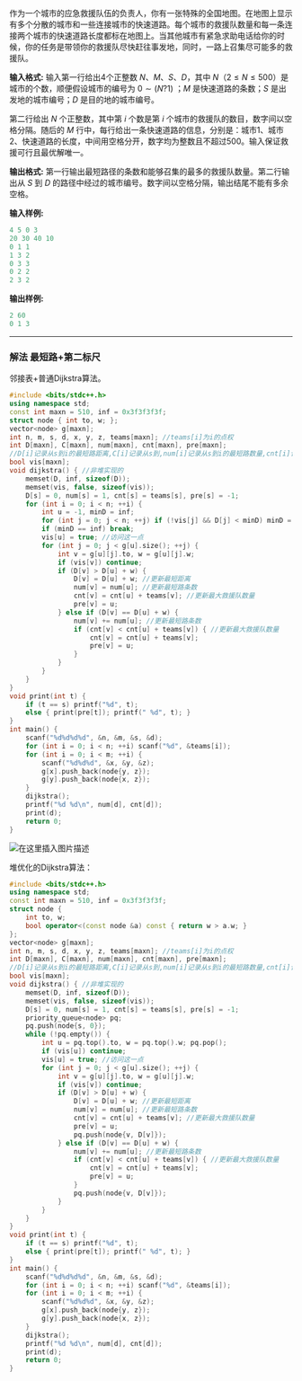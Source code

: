 作为一个城市的应急救援队伍的负责人，你有一张特殊的全国地图。在地图上显示有多个分散的城市和一些连接城市的快速道路。每个城市的救援队数量和每一条连接两个城市的快速道路长度都标在地图上。当其他城市有紧急求助电话给你的时候，你的任务是带领你的救援队尽快赶往事发地，同时，一路上召集尽可能多的救援队。

**输入格式:** 
输入第一行给出4个正整数 $N$、$M$、$S$、$D$，其中 $N$（$2≤N≤500$）是城市的个数，顺便假设城市的编号为 $0 \sim (N?1)$ ；$M$ 是快速道路的条数；$S$ 是出发地的城市编号；$D$ 是目的地的城市编号。

第二行给出 $N$ 个正整数，其中第 $i$ 个数是第 $i$ 个城市的救援队的数目，数字间以空格分隔。随后的 $M$ 行中，每行给出一条快速道路的信息，分别是：城市1、城市2、快速道路的长度，中间用空格分开，数字均为整数且不超过500。输入保证救援可行且最优解唯一。

**输出格式:** 
第一行输出最短路径的条数和能够召集的最多的救援队数量。第二行输出从 $S$ 到 $D$ 的路径中经过的城市编号。数字间以空格分隔，输出结尾不能有多余空格。

**输入样例:**

```cpp
4 5 0 3
20 30 40 10
0 1 1
1 3 2
0 3 3
0 2 2
2 3 2
```

**输出样例:**

```cpp
2 60
0 1 3
```
---
### 解法 最短路+第二标尺 
邻接表+普通Dijkstra算法。
```cpp
#include <bits/stdc++.h>
using namespace std;
const int maxn = 510, inf = 0x3f3f3f3f;
struct node { int to, w; };
vector<node> g[maxn];
int n, m, s, d, x, y, z, teams[maxn]; //teams[i]为i的点权
int D[maxn], C[maxn], num[maxn], cnt[maxn], pre[maxn]; 
//D[i]记录从s到i的最短路距离,C[i]记录从s到,num[i]记录从s到i的最短路数量,cnt[i]记录从s到i的最大救援队数量
bool vis[maxn];
void dijkstra() { //非堆实现的
    memset(D, inf, sizeof(D));
    memset(vis, false, sizeof(vis));
    D[s] = 0, num[s] = 1, cnt[s] = teams[s], pre[s] = -1;
    for (int i = 0; i < n; ++i) {
        int u = -1, minD = inf;
        for (int j = 0; j < n; ++j) if (!vis[j] && D[j] < minD) minD = D[j], u = j;
        if (minD == inf) break;
        vis[u] = true; //访问这一点
        for (int j = 0; j < g[u].size(); ++j) {
            int v = g[u][j].to, w = g[u][j].w;
            if (vis[v]) continue;
            if (D[v] > D[u] + w) {
                D[v] = D[u] + w; //更新最短距离
                num[v] = num[u]; //更新最短路条数
                cnt[v] = cnt[u] + teams[v]; //更新最大救援队数量
                pre[v] = u;
            } else if (D[v] == D[u] + w) {
                num[v] += num[u]; //更新最短路条数
                if (cnt[v] < cnt[u] + teams[v]) { //更新最大救援队数量
                    cnt[v] = cnt[u] + teams[v];
                    pre[v] = u;
                }
            }
        }
    }
}
void print(int t) {
    if (t == s) printf("%d", t);
    else { print(pre[t]); printf(" %d", t); }
}
int main() {
    scanf("%d%d%d%d", &n, &m, &s, &d); 
    for (int i = 0; i < n; ++i) scanf("%d", &teams[i]);
    for (int i = 0; i < m; ++i) {
        scanf("%d%d%d", &x, &y, &z);
        g[x].push_back(node{y, z});
        g[y].push_back(node{x, z});
    }
    dijkstra();
    printf("%d %d\n", num[d], cnt[d]);
    print(d);
    return 0;
}
```
![在这里插入图片描述](https://img-blog.csdnimg.cn/20210529032324296.png?x-oss-process=image/watermark,type_ZmFuZ3poZW5naGVpdGk,shadow_10,text_aHR0cHM6Ly9ibG9nLmNzZG4ubmV0L215UmVhbGl6YXRpb24=,size_16,color_FFFFFF,t_70)
 
堆优化的Dijkstra算法：
```cpp
#include <bits/stdc++.h>
using namespace std;
const int maxn = 510, inf = 0x3f3f3f3f;
struct node { 
    int to, w; 
    bool operator<(const node &a) const { return w > a.w; }
};
vector<node> g[maxn];
int n, m, s, d, x, y, z, teams[maxn]; //teams[i]为i的点权
int D[maxn], C[maxn], num[maxn], cnt[maxn], pre[maxn]; 
//D[i]记录从s到i的最短路距离,C[i]记录从s到,num[i]记录从s到i的最短路数量,cnt[i]记录从s到i的最大救援队数量
bool vis[maxn];
void dijkstra() { //非堆实现的
    memset(D, inf, sizeof(D));
    memset(vis, false, sizeof(vis));
    D[s] = 0, num[s] = 1, cnt[s] = teams[s], pre[s] = -1;
    priority_queue<node> pq;
    pq.push(node{s, 0});
    while (!pq.empty()) {
        int u = pq.top().to, w = pq.top().w; pq.pop();
        if (vis[u]) continue;
        vis[u] = true; //访问这一点
        for (int j = 0; j < g[u].size(); ++j) {
            int v = g[u][j].to, w = g[u][j].w;
            if (vis[v]) continue;
            if (D[v] > D[u] + w) {
                D[v] = D[u] + w; //更新最短距离
                num[v] = num[u]; //更新最短路条数
                cnt[v] = cnt[u] + teams[v]; //更新最大救援队数量
                pre[v] = u;
                pq.push(node{v, D[v]});
            } else if (D[v] == D[u] + w) {
                num[v] += num[u]; //更新最短路条数
                if (cnt[v] < cnt[u] + teams[v]) { //更新最大救援队数量
                    cnt[v] = cnt[u] + teams[v];
                    pre[v] = u;
                }
                pq.push(node{v, D[v]});
            }
        }
    }
}
void print(int t) {
    if (t == s) printf("%d", t);
    else { print(pre[t]); printf(" %d", t); }
}
int main() {
    scanf("%d%d%d%d", &n, &m, &s, &d); 
    for (int i = 0; i < n; ++i) scanf("%d", &teams[i]);
    for (int i = 0; i < m; ++i) {
        scanf("%d%d%d", &x, &y, &z);
        g[x].push_back(node{y, z});
        g[y].push_back(node{x, z});
    }
    dijkstra();
    printf("%d %d\n", num[d], cnt[d]);
    print(d);
    return 0;
}
```
